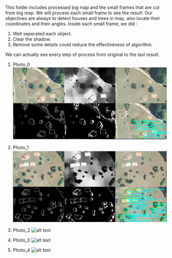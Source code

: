 This folder includes processed big map and the small frames that are cut from big map. We will process each small frame to see the result.
Our objectives are always to detect houses and trees in map, also locate their coordinates and their angles.
Inside each small frame, we did : 
1. Well seperated each object.
2. Clear the shadow.
3. Remove some details could reduce the effectiveness of algorithm.

We can actually see every step of process from original to the last result.

1. Photo_0
![alt text](<Screenshot from 2025-05-28 16-51-21.png>)

2. Photo_1
![alt text](<Screenshot from 2025-05-28 17-06-16.png>)

3. Photo_2
![alt text](<Screenshot from 2025-06-02 13-47-58.png>)

4. Photo_3
![alt text](<Screenshot from 2025-06-02 14-09-12.png>)

5. Photo_4
![alt text](<Screenshot from 2025-06-02 14-39-21.png>)